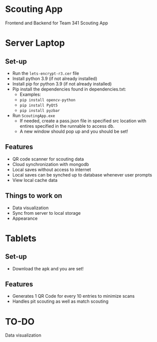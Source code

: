 # Scouting App


Frontend and Backend for Team 341 Scouting App

# Server Laptop
   ## Set-up ##
   - Run the ```lets-encrypt-r3.cer``` file
   - Install python 3.9 (if not already installed)
   - Install pip for python 3.9 (if not already installed)
   - Pip install the dependencies found in dependencies.txt:
     - Examples:
     - ```pip install opencv-python```
     - ```pip install PyQt5```
     - ```pip install pyzbar```
   - Run ```ScoutingApp.exe```
     - If needed, create a pass.json file in specified src location with entires specified in the runnable to access db.
     - A new window should pop up and you should be set!
     
   ## Features ##
   - QR code scanner for scouting data
   - Cloud synchronization with mongodb
   - Local saves without access to internet
   - Local saves can be synched up to database whenever user prompts
   - View local cache data
   
   ## Things to work on ##
   - Data visualization
   - Sync from server to local storage
   - Appearance

# Tablets
   ## Set-up ##
   - Download the apk and you are set!
   
   ## Features ##
   - Generates 1 QR Code for every 10 entries to minimize scans
   - Handles pit scouting as well as match scouting

# TO-DO
Data visualization
